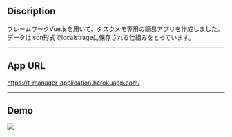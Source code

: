 ## Discription  
フレームワークVue.jsを用いて、タスクメモ専用の簡易アプリを作成しました。
データはjson形式でlocalstrageに保存される仕組みをとっています。

<hr>

## App URL  
https://t-manager-application.herokuapp.com/

<hr>

## Demo
 
<img src="https://i.gyazo.com/178529508d481671940b5c7ccb133e77.gif">
<br>
